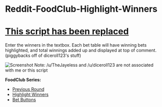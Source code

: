 # Reddit-FoodClub-Highlight-Winners

# [This script has been replaced](https://github.com/friendly-trenchcoat/Reddit-FoodClub-AUTOHighlight-Winners)

Enter the winners in the textbox. Each bet table will have winning bets highlighted, and total winnings added up and displayed at top of comment. (piggybacks off of diceroll123's stuff)

![Screenshot](http://i.imgur.com/7CDSJXz.png "Screenshot")
Note: /u/TheJayeless and /u/diceroll123 are not associated with me or this script
<br>

**FoodClub Series:**
* [Previous Round](https://github.com/friendly-trenchcoat/foodclub-Previous-Round)
* [Highlight Winners](https://github.com/friendly-trenchcoat/Reddit-FoodClub-Highlight-Winners)
* [Bet Buttons](https://github.com/friendly-trenchcoat/Reddit-FoodClub-BetButtons)
